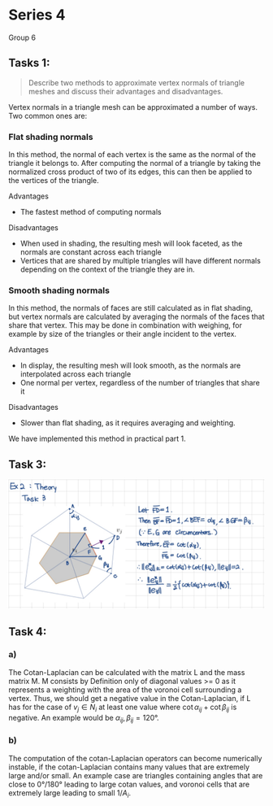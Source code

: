 # Series 4
Group 6

## Tasks 1:
> Describe two methods to approximate vertex normals of triangle meshes and discuss their advantages and disadvantages.

Vertex normals in a triangle mesh can be approximated a number of ways. Two common ones are:
### Flat shading normals
In this method, the normal of each vertex is the same as the normal of the triangle it belongs to. After computing the normal of a triangle by taking the normalized cross product of two of its edges, this can then be applied to the vertices of the triangle.

Advantages
- The fastest method of computing normals
  
Disadvantages
- When used in shading, the resulting mesh will look faceted, as the normals are constant across each triangle
- Vertices that are shared by multiple triangles will have different normals depending on the context of the triangle they are in.

### Smooth shading normals
In this method, the normals of faces are still calculated as in flat shading, but vertex normals are calculated by averaging the normals of the faces that share that vertex. This may be done in combination with weighing, for example by size of the triangles or their angle incident to the vertex.

Advantages
  - In display, the resulting mesh will look smooth, as the normals are interpolated across each triangle
  - One normal per vertex, regardless of the number of triangles that share it

Disadvantages
  - Slower than flat shading, as it requires averaging and weighting.

We have implemented this method in practical part 1.

## Task 3:
![Alt text](<Task 3.jpg>)


## Task 4:
### a)
The Cotan-Laplacian can be calculated with the matrix L and the mass matrix M. M consists by Definition only of diagonal values >= 0 as it represents a weighting with the area of the voronoi cell surrounding a vertex.
Thus, we should get a negative value in the Cotan-Laplacian, if L has for the case of $v_j \in N_i$ at least one value where $\cot \alpha_{ij}+\cot \beta_{ij}$ is negative. An example would be $\alpha_{ij},\beta_{ij} = 120°$.

### b)
The computation of the cotan-Laplacian operators can become numerically instable, if the cotan-Laplacian contains many values that are extremely large and/or small. An example case are triangles containing angles that are close to 0°/180° leading to large cotan values, and voronoi cells that are extremely large leading to small 1/$A_i$.


